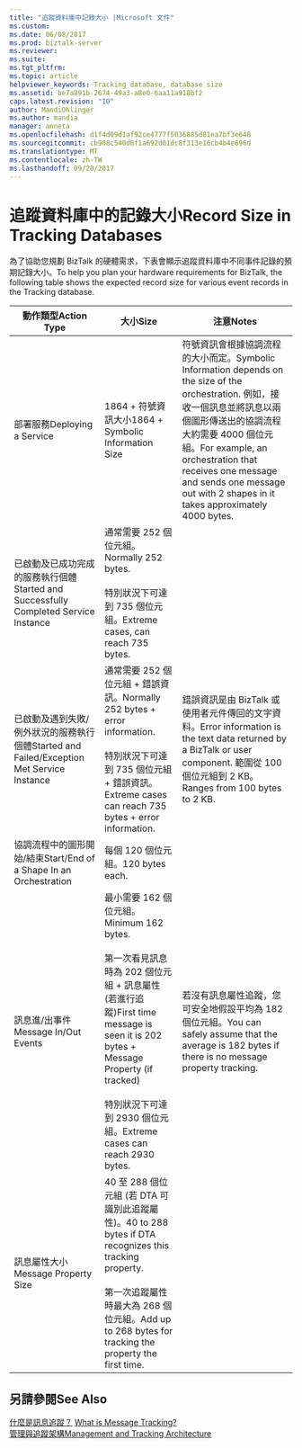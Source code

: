 ```yaml
---
title: "追蹤資料庫中記錄大小 |Microsoft 文件"
ms.custom: 
ms.date: 06/08/2017
ms.prod: biztalk-server
ms.reviewer: 
ms.suite: 
ms.tgt_pltfrm: 
ms.topic: article
helpviewer_keywords: Tracking database, database size
ms.assetid: be7a891b-2674-49a3-a8e0-6aa11a918bf2
caps.latest.revision: "10"
author: MandiOhlinger
ms.author: mandia
manager: anneta
ms.openlocfilehash: d1f4d09d1af92ce4777f5036885d81ea7bf3e648
ms.sourcegitcommit: cb908c540d8f1a692d01dc8f313e16cb4b4e696d
ms.translationtype: MT
ms.contentlocale: zh-TW
ms.lasthandoff: 09/20/2017
---
```

# <a name="record-size-in-tracking-databases"></a><span data-ttu-id="cde84-102">追蹤資料庫中的記錄大小</span><span class="sxs-lookup"><span data-stu-id="cde84-102">Record Size in Tracking Databases</span></span>
<span data-ttu-id="cde84-103">為了協助您規劃 BizTalk 的硬體需求，下表會顯示追蹤資料庫中不同事件記錄的預期記錄大小。</span><span class="sxs-lookup"><span data-stu-id="cde84-103">To help you plan your hardware requirements for BizTalk, the following table shows the expected record size for various event records in the Tracking database.</span></span>  
  
|<span data-ttu-id="cde84-104">動作類型</span><span class="sxs-lookup"><span data-stu-id="cde84-104">Action Type</span></span>|<span data-ttu-id="cde84-105">大小</span><span class="sxs-lookup"><span data-stu-id="cde84-105">Size</span></span>|<span data-ttu-id="cde84-106">注意</span><span class="sxs-lookup"><span data-stu-id="cde84-106">Notes</span></span>|  
|-----------------|----------|-----------|  
|<span data-ttu-id="cde84-107">部署服務</span><span class="sxs-lookup"><span data-stu-id="cde84-107">Deploying a Service</span></span>|<span data-ttu-id="cde84-108">1864 + 符號資訊大小</span><span class="sxs-lookup"><span data-stu-id="cde84-108">1864 + Symbolic Information Size</span></span>|<span data-ttu-id="cde84-109">符號資訊會根據協調流程的大小而定。</span><span class="sxs-lookup"><span data-stu-id="cde84-109">Symbolic Information depends on the size of the orchestration.</span></span> <span data-ttu-id="cde84-110">例如，接收一個訊息並將訊息以兩個圖形傳送出的協調流程大約需要 4000 個位元組。</span><span class="sxs-lookup"><span data-stu-id="cde84-110">For example, an orchestration that receives one message and sends one message out with 2 shapes in it takes approximately 4000 bytes.</span></span>|  
|<span data-ttu-id="cde84-111">已啟動及已成功完成的服務執行個體</span><span class="sxs-lookup"><span data-stu-id="cde84-111">Started and Successfully Completed Service Instance</span></span>|<span data-ttu-id="cde84-112">通常需要 252 個位元組。</span><span class="sxs-lookup"><span data-stu-id="cde84-112">Normally 252 bytes.</span></span><br /><br /> <span data-ttu-id="cde84-113">特別狀況下可達到 735 個位元組。</span><span class="sxs-lookup"><span data-stu-id="cde84-113">Extreme cases, can reach 735 bytes.</span></span>||  
|<span data-ttu-id="cde84-114">已啟動及遇到失敗/例外狀況的服務執行個體</span><span class="sxs-lookup"><span data-stu-id="cde84-114">Started and Failed/Exception Met Service Instance</span></span>|<span data-ttu-id="cde84-115">通常需要 252 個位元組 + 錯誤資訊。</span><span class="sxs-lookup"><span data-stu-id="cde84-115">Normally 252 bytes + error information.</span></span><br /><br /> <span data-ttu-id="cde84-116">特別狀況下可達到 735 個位元組 + 錯誤資訊。</span><span class="sxs-lookup"><span data-stu-id="cde84-116">Extreme cases can reach 735 bytes + error information.</span></span>|<span data-ttu-id="cde84-117">錯誤資訊是由 BizTalk 或使用者元件傳回的文字資料。</span><span class="sxs-lookup"><span data-stu-id="cde84-117">Error information is the text data returned by a BizTalk or user component.</span></span> <span data-ttu-id="cde84-118">範圍從 100 個位元組到 2 KB。</span><span class="sxs-lookup"><span data-stu-id="cde84-118">Ranges from 100 bytes to 2 KB.</span></span>|  
|<span data-ttu-id="cde84-119">協調流程中的圖形開始/結束</span><span class="sxs-lookup"><span data-stu-id="cde84-119">Start/End of a Shape In an Orchestration</span></span>|<span data-ttu-id="cde84-120">每個 120 個位元組。</span><span class="sxs-lookup"><span data-stu-id="cde84-120">120 bytes each.</span></span>||  
|<span data-ttu-id="cde84-121">訊息進/出事件</span><span class="sxs-lookup"><span data-stu-id="cde84-121">Message In/Out Events</span></span>|<span data-ttu-id="cde84-122">最小需要 162 個位元組。</span><span class="sxs-lookup"><span data-stu-id="cde84-122">Minimum 162 bytes.</span></span><br /><br /> <span data-ttu-id="cde84-123">第一次看見訊息時為 202 個位元組 + 訊息屬性 (若進行追蹤)</span><span class="sxs-lookup"><span data-stu-id="cde84-123">First time message is seen it is 202 bytes + Message Property (if tracked)</span></span><br /><br /> <span data-ttu-id="cde84-124">特別狀況下可達到 2930 個位元組。</span><span class="sxs-lookup"><span data-stu-id="cde84-124">Extreme cases can reach 2930 bytes.</span></span>|<span data-ttu-id="cde84-125">若沒有訊息屬性追蹤，您可安全地假設平均為 182 個位元組。</span><span class="sxs-lookup"><span data-stu-id="cde84-125">You can safely assume that the average is 182 bytes if there is no message property tracking.</span></span>|  
|<span data-ttu-id="cde84-126">訊息屬性大小</span><span class="sxs-lookup"><span data-stu-id="cde84-126">Message Property Size</span></span>|<span data-ttu-id="cde84-127">40 至 288 個位元組 (若 DTA 可識別此追蹤屬性)。</span><span class="sxs-lookup"><span data-stu-id="cde84-127">40 to 288 bytes if DTA recognizes this tracking property.</span></span><br /><br /> <span data-ttu-id="cde84-128">第一次追蹤屬性時最大為 268 個位元組。</span><span class="sxs-lookup"><span data-stu-id="cde84-128">Add up to 268 bytes for tracking the property the first time.</span></span>||  
  
## <a name="see-also"></a><span data-ttu-id="cde84-129">另請參閱</span><span class="sxs-lookup"><span data-stu-id="cde84-129">See Also</span></span>  
 <span data-ttu-id="cde84-130">[什麼是訊息追蹤？](../core/what-is-message-tracking.md) </span><span class="sxs-lookup"><span data-stu-id="cde84-130">[What is Message Tracking?](../core/what-is-message-tracking.md) </span></span>  
 [<span data-ttu-id="cde84-131">管理與追蹤架構</span><span class="sxs-lookup"><span data-stu-id="cde84-131">Management and Tracking Architecture</span></span>](../core/management-and-tracking-architecture.md)